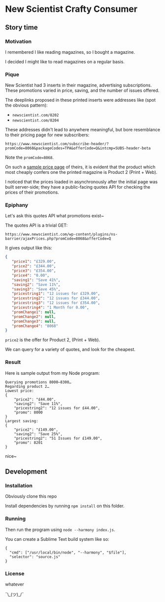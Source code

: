# New Scientist Crafty Consumer
## Story time
### Motivation
I remembered I like reading magazines, so I bought a magazine.

I decided I might like to read magazines on a regular basis.

### Pique
New Scientist had 3 inserts in their magazine, advertising subscriptions. These promotions varied in price, saving, and the number of issues offered.

The deeplinks proposed in these printed inserts were addresses like (spot the obvious pattern):

- `newscientist.com/8202`
- `newscientist.com/8204`

These addresses didn't lead to anywhere meaningful, but bore resemblance to their pricing page for new subscribers:

`https://www.newscientist.com/subscribe-header/?promCode=8068&packageCodes=TPA&offerCode=Q&intcmp=SUBS-header-beta`

Note the `promCode=8068`.

On such a [sample price page](https://www.newscientist.com/subscribe-header/?promCode=8200&packageCodes=TPA&offerCode=Q&intcmp=SUBS-header-beta) of theirs, it is evident that the product which most cheaply confers one the printed magazine is Product 2 (Print + Web).

I noticed that the prices loaded in asynchronously after the initial page was built server-side; 
they have a public-facing quotes API for checking the prices of their promotions.

### Epiphany

Let's ask this quotes API what promotions exist~

The quotes API is a trivial GET:

`https://www.newscientist.com/wp-content/plugins/ns-barrier/ajaxPrices.php?promCode=8068&offerCode=Q`

It gives output like this:

```json
{
   "price1": "£329.00",
   "price2": "£344.00",
   "price3": "£354.00",
   "price4": "0.00",
   "saving1": "Save 41%",
   "saving2": "Save 11%",
   "saving3": "Save 45%",
   "pricestring1": "12 issues for £329.00",
   "pricestring2": "12 issues for £344.00",
   "pricestring3": "12 issues for £354.00",
   "pricestring4": "1 Month for 0.00",
   "promChange1": null,
   "promChange2": null,
   "promChange3": null,
   "promChange4": "8068"
}
```

`price2` is the offer for Product 2, (Print + Web).

We can query for a variety of quotes, and look for the cheapest.

### Result

Here is sample output from my Node program:

```
Querying promotions 8000–8300…
Regarding product 2…
Lowest price:
{
	"price2": "£44.00",
	"saving2": "Save 11%",
	"pricestring2": "12 issues for £44.00",
	"promo": 8000
}
Largest saving:
{
	"price2": "£149.00",
	"saving2": "Save 25%",
	"pricestring2": "51 Issues for £149.00",
	"promo": 8201
}
```

nice~

## Development
### Installation

Obviously clone this repo

Install dependencies by running `npm install` on this folder.

### Running

Then run the program using `node --harmony index.js`.

You can create a Sublime Text build system like so:

```
{   
  "cmd": ["/usr/local/bin/node", "--harmony", "$file"],   
  "selector": "source.js"   
}
```

### License
whatever

¯\\\_(ツ)\_/¯